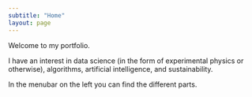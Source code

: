 ```yaml
---
subtitle: "Home"
layout: page
---
```

Welcome to my portfolio. 

I have an interest in data science (in the form of experimental physics or otherwise), algorithms, artificial intelligence, and sustainability.

In the menubar on the left you can find the different parts.
